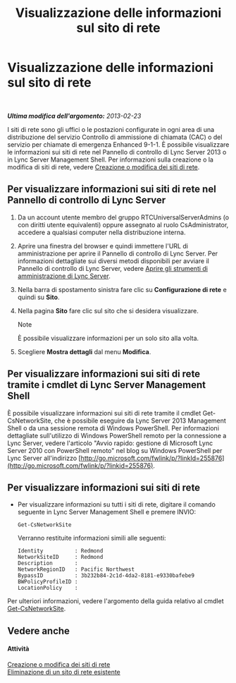﻿---
title: Visualizzazione delle informazioni sul sito di rete
TOCTitle: Visualizzazione delle informazioni sul sito di rete
ms:assetid: 24a97d98-b168-4016-81bf-c2c478092b87
ms:mtpsurl: https://technet.microsoft.com/it-it/library/JJ687996(v=OCS.15)
ms:contentKeyID: 49887479
ms.date: 08/24/2015
mtps_version: v=OCS.15
ms.translationtype: HT
---

# Visualizzazione delle informazioni sul sito di rete

 

_**Ultima modifica dell'argomento:** 2013-02-23_

I siti di rete sono gli uffici o le postazioni configurate in ogni area di una distribuzione del servizio Controllo di ammissione di chiamata (CAC) o del servizio per chiamate di emergenza Enhanced 9-1-1. È possibile visualizzare le informazioni sui siti di rete nel Pannello di controllo di Lync Server 2013 o in Lync Server Management Shell. Per informazioni sulla creazione o la modifica di siti di rete, vedere [Creazione o modifica dei siti di rete](lync-server-2013-creating-or-modifying-network-sites.md).

## Per visualizzare informazioni sui siti di rete nel Pannello di controllo di Lync Server

1.  Da un account utente membro del gruppo RTCUniversalServerAdmins (o con diritti utente equivalenti) oppure assegnato al ruolo CsAdministrator, accedere a qualsiasi computer nella distribuzione interna.

2.  Aprire una finestra del browser e quindi immettere l'URL di amministrazione per aprire il Pannello di controllo di Lync Server. Per informazioni dettagliate sui diversi metodi disponibili per avviare il Pannello di controllo di Lync Server, vedere [Aprire gli strumenti di amministrazione di Lync Server](lync-server-2013-open-lync-server-administrative-tools.md).

3.  Nella barra di spostamento sinistra fare clic su **Configurazione di rete** e quindi su **Sito**.

4.  Nella pagina **Sito** fare clic sul sito che si desidera visualizzare.
    

    > [!NOTE]
    > È possibile visualizzare informazioni per un solo sito alla volta.



5.  Scegliere **Mostra dettagli** dal menu **Modifica**.

## Per visualizzare informazioni sui siti di rete tramite i cmdlet di Lync Server Management Shell

È possibile visualizzare informazioni sui siti di rete tramite il cmdlet Get-CsNetworkSite, che è possibile eseguire da Lync Server 2013 Management Shell o da una sessione remota di Windows PowerShell. Per informazioni dettagliate sull'utilizzo di Windows PowerShell remoto per la connessione a Lync Server, vedere l'articolo "Avvio rapido: gestione di Microsoft Lync Server 2010 con PowerShell remoto" nel blog su Windows PowerShell per Lync Server all'indirizzo [http://go.microsoft.com/fwlink/p/?linkId=255876](http://go.microsoft.com/fwlink/p/?linkid=255876).

## Per visualizzare informazioni sui siti di rete

  - Per visualizzare informazioni su tutti i siti di rete, digitare il comando seguente in Lync Server Management Shell e premere INVIO:
    
        Get-CsNetworkSite
    
    Verranno restituite informazioni simili alle seguenti:
    
        Identity          : Redmond
        NetworkSiteID     : Redmond
        Description       :
        NetworkRegionID   : Pacific Northwest
        BypassID          : 3b232b84-2c1d-4da2-8181-e9330bafebe9
        BWPolicyProfileID :
        LocationPolicy    :

Per ulteriori informazioni, vedere l'argomento della guida relativo al cmdlet [Get-CsNetworkSite](get-csnetworksite.md).

## Vedere anche

#### Attività

[Creazione o modifica dei siti di rete](lync-server-2013-creating-or-modifying-network-sites.md)  
[Eliminazione di un sito di rete esistente](lync-server-2013-deleting-an-existing-network-site.md)

